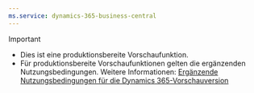 ```yaml
---
ms.service: dynamics-365-business-central
---
```

> [!IMPORTANT]
> - Dies ist eine produktionsbereite Vorschaufunktion.
> - Für produktionsbereite Vorschaufunktionen gelten die ergänzenden Nutzungsbedingungen. Weitere Informationen: [Ergänzende Nutzungsbedingungen für die Dynamics 365-Vorschauversion](https://go.microsoft.com/fwlink/?linkid=2105274)
